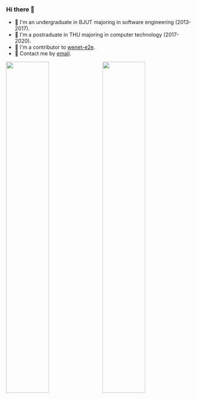### Hi there 👋

- 🏫 I'm an undergraduate in BJUT majoring in software engineering (2013-2017).
- 🏫 I'm a postraduate in THU majoring in computer technology (2017-2020).
- 🔭 I'm a contributor to [wenet-e2e](https://github.com/wenet-e2e).
- 💬 Contact me by [email](mailto:275331498@qq.com).

<img align="left" width="48%" src="https://github-readme-stats.vercel.app/api?username=pengzhendong&show_icons=true&icon_color=805AD5&text_color=718096&bg_color=ffffff&hide_title=true" />

<image align="right" width="48%" src="https://github-readme-stats.vercel.app/api/top-langs?username=pengzhendong&layout=compact&show_icons=true&icon_color=805AD5&text_color=718096&bg_color=ffffff&hide_title=true" />
